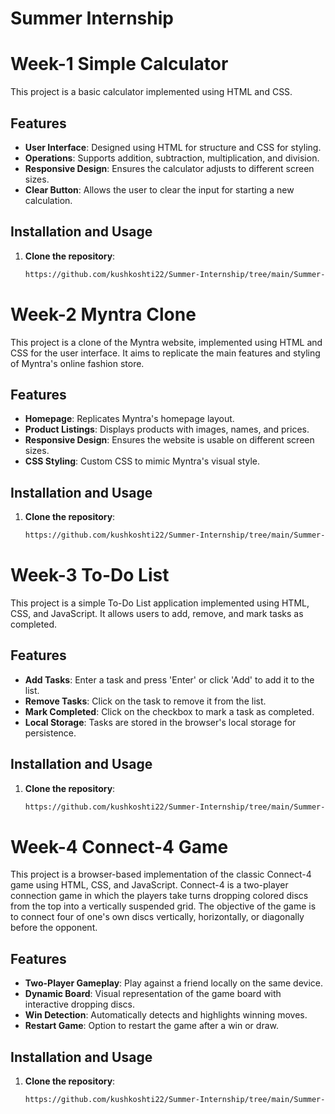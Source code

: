 # Summer Internship
# Week-1 Simple Calculator

This project is a basic calculator implemented using HTML and CSS.

## Features

- **User Interface**: Designed using HTML for structure and CSS for styling.
- **Operations**: Supports addition, subtraction, multiplication, and division.
- **Responsive Design**: Ensures the calculator adjusts to different screen sizes.
- **Clear Button**: Allows the user to clear the input for starting a new calculation.

## Installation and Usage

1. **Clone the repository**:
   ```bash
   https://github.com/kushkoshti22/Summer-Internship/tree/main/Summer-Internship/task-1

# Week-2 Myntra Clone

This project is a clone of the Myntra website, implemented using HTML and CSS for the user interface. It aims to replicate the main features and styling of Myntra's online fashion store.



## Features

- **Homepage**: Replicates Myntra's homepage layout.
- **Product Listings**: Displays products with images, names, and prices.
- **Responsive Design**: Ensures the website is usable on different screen sizes.
- **CSS Styling**: Custom CSS to mimic Myntra's visual style.

## Installation and Usage

1. **Clone the repository**:
   ```bash
   https://github.com/kushkoshti22/Summer-Internship/tree/main/Summer-Internship/task-2

# Week-3 To-Do List

This project is a simple To-Do List application implemented using HTML, CSS, and JavaScript. It allows users to add, remove, and mark tasks as completed.

## Features

- **Add Tasks**: Enter a task and press 'Enter' or click 'Add' to add it to the list.
- **Remove Tasks**: Click on the task to remove it from the list.
- **Mark Completed**: Click on the checkbox to mark a task as completed.
- **Local Storage**: Tasks are stored in the browser's local storage for persistence.

## Installation and Usage

1. **Clone the repository**:
   ```bash
   https://github.com/kushkoshti22/Summer-Internship/tree/main/Summer-Internship/task-3

# Week-4 Connect-4 Game
This project is a browser-based implementation of the classic Connect-4 game using HTML, CSS, and JavaScript. Connect-4 is a two-player connection game in which the players take turns dropping colored discs from the top into a vertically suspended grid. The objective of the game is to connect four of one's own discs vertically, horizontally, or diagonally before the opponent.

## Features

- **Two-Player Gameplay**: Play against a friend locally on the same device.
- **Dynamic Board**: Visual representation of the game board with interactive dropping discs.
- **Win Detection**: Automatically detects and highlights winning moves.
- **Restart Game**: Option to restart the game after a win or draw.

## Installation and Usage

1. **Clone the repository**:
   ```bash
   https://github.com/kushkoshti22/Summer-Internship/tree/main/Summer-Internship/task-4
